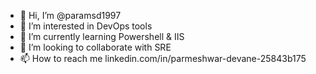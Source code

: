 - 👋 Hi, I’m @paramsd1997
- 👀 I’m interested in DevOps tools
- 🌱 I’m currently learning Powershell & IIS
- 💞️ I’m looking to collaborate with SRE
- 📫 How to reach me linkedin.com/in/parmeshwar-devane-25843b175

<!---
paramsd1997/paramsd1997 is a ✨ special ✨ repository because its `README.md` (this file) appears on your GitHub profile.
You can click the Preview link to take a look at your changes.
--->
